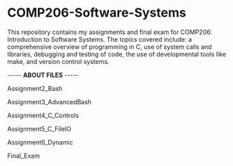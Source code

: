 # COMP206-Software-Systems
This repository contains my assignments and final exam for COMP206: Introduction to Software Systems. The topics covered include: a comprehensive overview of programming in C, use of system calls and libraries, debugging and testing of code, the use of developmental tools like make, and version control systems.

----- **ABOUT FILES** -----

Assignment2_Bash

Assignment3_AdvancedBash

Assignment4_C_Controls

Assignment5_C_FileIO

Assignment6_Dynamic

Final_Exam
